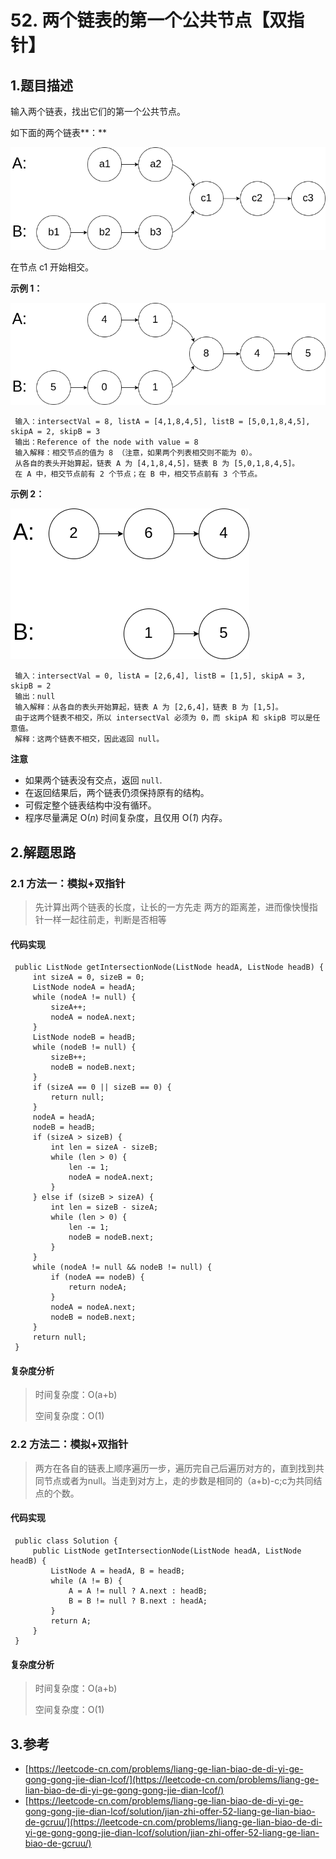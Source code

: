 # 52. 两个链表的第一个公共节点【双指针】

## 1.题目描述

输入两个链表，找出它们的第一个公共节点。

如下面的两个链表**：**

![](../../.gitbook/assets/160_statement.png)

在节点 c1 开始相交。

**示例 1：**

![](../../.gitbook/assets/160_example_1.png)

```text
 输入：intersectVal = 8, listA = [4,1,8,4,5], listB = [5,0,1,8,4,5], skipA = 2, skipB = 3
 输出：Reference of the node with value = 8
 输入解释：相交节点的值为 8 （注意，如果两个列表相交则不能为 0）。
 从各自的表头开始算起，链表 A 为 [4,1,8,4,5]，链表 B 为 [5,0,1,8,4,5]。
 在 A 中，相交节点前有 2 个节点；在 B 中，相交节点前有 3 个节点。
```

**示例 2：**

![](../../.gitbook/assets/160_example_3.png)

```text
 输入：intersectVal = 0, listA = [2,6,4], listB = [1,5], skipA = 3, skipB = 2
 输出：null
 输入解释：从各自的表头开始算起，链表 A 为 [2,6,4]，链表 B 为 [1,5]。
 由于这两个链表不相交，所以 intersectVal 必须为 0，而 skipA 和 skipB 可以是任意值。
 解释：这两个链表不相交，因此返回 null。
```

**注意**

* 如果两个链表没有交点，返回 `null`.
* 在返回结果后，两个链表仍须保持原有的结构。
* 可假定整个链表结构中没有循环。
* 程序尽量满足 O\(_n_\) 时间复杂度，且仅用 O\(_1_\) 内存。

## 2.解题思路

### 2.1 方法一：模拟+双指针

> 先计算出两个链表的长度，让长的一方先走 两方的距离差，进而像快慢指针一样一起往前走，判断是否相等

#### 代码实现

```text
 public ListNode getIntersectionNode(ListNode headA, ListNode headB) {
     int sizeA = 0, sizeB = 0;
     ListNode nodeA = headA;
     while (nodeA != null) {
         sizeA++;
         nodeA = nodeA.next;
     }
     ListNode nodeB = headB;
     while (nodeB != null) {
         sizeB++;
         nodeB = nodeB.next;
     }
     if (sizeA == 0 || sizeB == 0) {
         return null;
     }
     nodeA = headA;
     nodeB = headB;
     if (sizeA > sizeB) {
         int len = sizeA - sizeB;
         while (len > 0) {
             len -= 1;
             nodeA = nodeA.next;
         }
     } else if (sizeB > sizeA) {
         int len = sizeB - sizeA;
         while (len > 0) {
             len -= 1;
             nodeB = nodeB.next;
         }
     }
     while (nodeA != null && nodeB != null) {
         if (nodeA == nodeB) {
             return nodeA;
         }
         nodeA = nodeA.next;
         nodeB = nodeB.next;
     }
     return null;
 }
```

#### 复杂度分析

> 时间复杂度：O\(a+b\)
>
> 空间复杂度：O\(1\)

### 2.2 方法二：模拟+双指针

> 两方在各自的链表上顺序遍历一步，遍历完自己后遍历对方的，直到找到共同节点或者为null。当走到对方上，走的步数是相同的（a+b\)-c;c为共同结点的个数。

#### 代码实现

```text
 public class Solution {
     public ListNode getIntersectionNode(ListNode headA, ListNode headB) {
         ListNode A = headA, B = headB;
         while (A != B) {
             A = A != null ? A.next : headB;
             B = B != null ? B.next : headA;
         }
         return A;
     }
 }
```

#### 复杂度分析

> 时间复杂度：O\(a+b\)
>
> 空间复杂度：O\(1\)

## 3.参考

* [https://leetcode-cn.com/problems/liang-ge-lian-biao-de-di-yi-ge-gong-gong-jie-dian-lcof/](https://leetcode-cn.com/problems/liang-ge-lian-biao-de-di-yi-ge-gong-gong-jie-dian-lcof/)
* [https://leetcode-cn.com/problems/liang-ge-lian-biao-de-di-yi-ge-gong-gong-jie-dian-lcof/solution/jian-zhi-offer-52-liang-ge-lian-biao-de-gcruu/](https://leetcode-cn.com/problems/liang-ge-lian-biao-de-di-yi-ge-gong-gong-jie-dian-lcof/solution/jian-zhi-offer-52-liang-ge-lian-biao-de-gcruu/)

